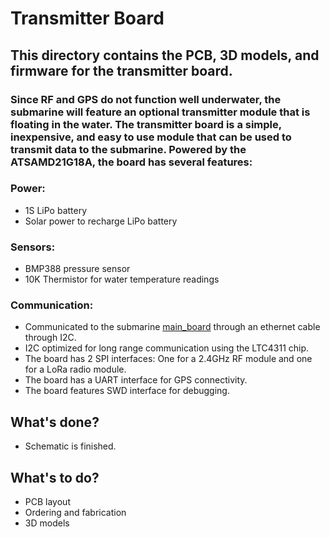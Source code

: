 # Transmitter Board
## This directory contains the PCB, 3D models, and firmware for the transmitter board.

### Since RF and GPS do not function well underwater, the submarine will feature an optional transmitter module that is floating in the water. The transmitter board is a simple, inexpensive, and easy to use module that can be used to transmit data to the submarine. Powered by the ATSAMD21G18A, the board has several features:
### Power:
* 1S LiPo battery 
* Solar power to recharge LiPo battery
### Sensors:
* BMP388 pressure sensor
* 10K Thermistor for water temperature readings
### Communication:
* Communicated to the submarine [main_board](https://github.com/daniel360kim/OceanAI/tree/master/main_board) through an ethernet cable through I2C.
* I2C optimized for long range communication using the LTC4311 chip.
* The board has 2 SPI interfaces: One for a 2.4GHz RF module and one for a LoRa radio module.
* The board has a UART interface for GPS connectivity.
* The board features SWD interface for debugging. 

## What's done?
* Schematic is finished.

## What's to do?
* PCB layout
* Ordering and fabrication
* 3D models
